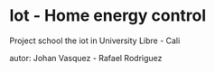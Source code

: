 # Iot - Home energy control

Project school the iot in University Libre - Cali

autor: Johan Vasquez - Rafael Rodriguez
